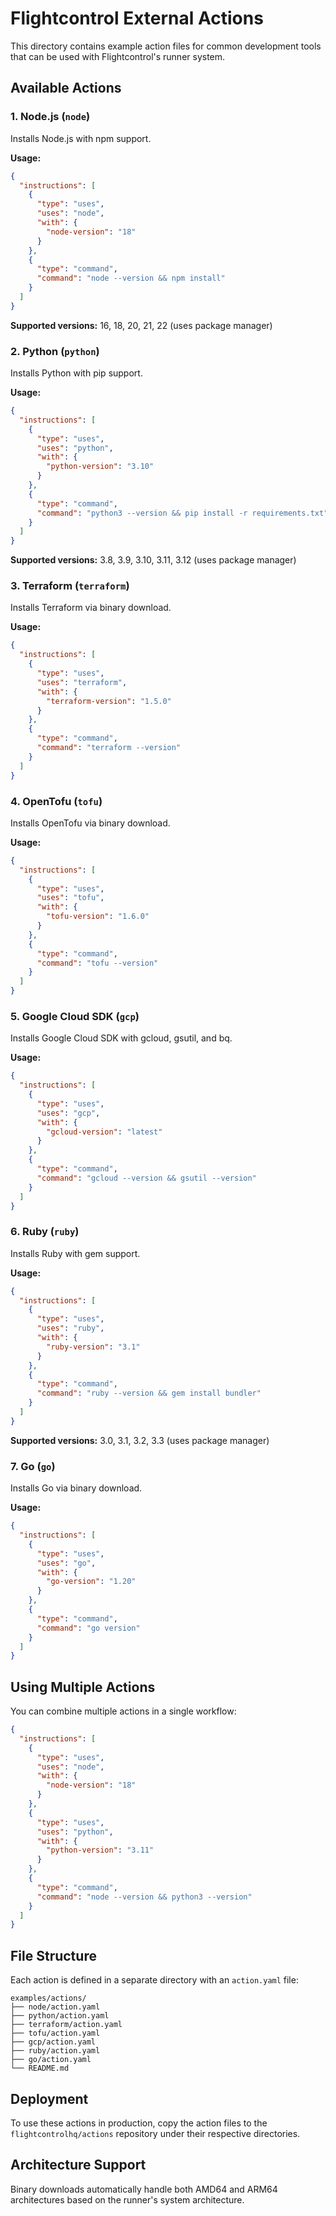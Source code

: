 # Flightcontrol External Actions

This directory contains example action files for common development tools that can be used with Flightcontrol's runner system.

## Available Actions

### 1. Node.js (`node`)
Installs Node.js with npm support.

**Usage:**
```json
{
  "instructions": [
    {
      "type": "uses",
      "uses": "node",
      "with": {
        "node-version": "18"
      }
    },
    {
      "type": "command",
      "command": "node --version && npm install"
    }
  ]
}
```

**Supported versions:** 16, 18, 20, 21, 22 (uses package manager)

### 2. Python (`python`)
Installs Python with pip support.

**Usage:**
```json
{
  "instructions": [
    {
      "type": "uses",
      "uses": "python",
      "with": {
        "python-version": "3.10"
      }
    },
    {
      "type": "command",
      "command": "python3 --version && pip install -r requirements.txt"
    }
  ]
}
```

**Supported versions:** 3.8, 3.9, 3.10, 3.11, 3.12 (uses package manager)

### 3. Terraform (`terraform`)
Installs Terraform via binary download.

**Usage:**
```json
{
  "instructions": [
    {
      "type": "uses",
      "uses": "terraform",
      "with": {
        "terraform-version": "1.5.0"
      }
    },
    {
      "type": "command",
      "command": "terraform --version"
    }
  ]
}
```

### 4. OpenTofu (`tofu`)
Installs OpenTofu via binary download.

**Usage:**
```json
{
  "instructions": [
    {
      "type": "uses",
      "uses": "tofu",
      "with": {
        "tofu-version": "1.6.0"
      }
    },
    {
      "type": "command",
      "command": "tofu --version"
    }
  ]
}
```

### 5. Google Cloud SDK (`gcp`)
Installs Google Cloud SDK with gcloud, gsutil, and bq.

**Usage:**
```json
{
  "instructions": [
    {
      "type": "uses",
      "uses": "gcp",
      "with": {
        "gcloud-version": "latest"
      }
    },
    {
      "type": "command",
      "command": "gcloud --version && gsutil --version"
    }
  ]
}
```

### 6. Ruby (`ruby`)
Installs Ruby with gem support.

**Usage:**
```json
{
  "instructions": [
    {
      "type": "uses",
      "uses": "ruby",
      "with": {
        "ruby-version": "3.1"
      }
    },
    {
      "type": "command",
      "command": "ruby --version && gem install bundler"
    }
  ]
}
```

**Supported versions:** 3.0, 3.1, 3.2, 3.3 (uses package manager)

### 7. Go (`go`)
Installs Go via binary download.

**Usage:**
```json
{
  "instructions": [
    {
      "type": "uses",
      "uses": "go",
      "with": {
        "go-version": "1.20"
      }
    },
    {
      "type": "command",
      "command": "go version"
    }
  ]
}
```

## Using Multiple Actions

You can combine multiple actions in a single workflow:

```json
{
  "instructions": [
    {
      "type": "uses",
      "uses": "node",
      "with": {
        "node-version": "18"
      }
    },
    {
      "type": "uses",
      "uses": "python",
      "with": {
        "python-version": "3.11"
      }
    },
    {
      "type": "command",
      "command": "node --version && python3 --version"
    }
  ]
}
```

## File Structure

Each action is defined in a separate directory with an `action.yaml` file:

```
examples/actions/
├── node/action.yaml
├── python/action.yaml
├── terraform/action.yaml
├── tofu/action.yaml
├── gcp/action.yaml
├── ruby/action.yaml
├── go/action.yaml
└── README.md
```

## Deployment

To use these actions in production, copy the action files to the `flightcontrolhq/actions` repository under their respective directories.

## Architecture Support

Binary downloads automatically handle both AMD64 and ARM64 architectures based on the runner's system architecture.
